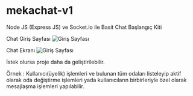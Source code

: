 # mekachat-v1

Node JS (Express JS) ve Socket.io ile Basit Chat Başlangıç Kiti

Chat Giriş Sayfası
![Giriş Sayfası](mekaHome.png)

Chat Ekranı
![Giriş Sayfası](https://imgyukle.com/f/2022/02/03/obw62M.png)

İstek olursa proje daha da geliştirilebilir.

Örnek : Kullanıcı(üyelik) işlemleri ve bulunan tüm odaları listeleyip aktif olarak oda değiştirme işlemleri yada kullanıcıların birbirleriyle özel olarak mesajlaşma işlemleri yapılabilir.
